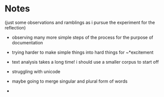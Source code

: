 # Notes

(just some observations and ramblings as i pursue the experiment for the reflection)

+ observing many more simple steps of the process for the purpose of documentation
+ trying harder to make simple things into hard things for ~*excitement
+ text analysis takes a long time! i should use a smaller corpus to start off

+ struggling with unicode
+ maybe going to merge singular and plural form of words
+ 
